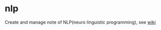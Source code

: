 # nlp

Create and manage note of NLP(neuro linguistic programming), see [wiki](https://en.wikipedia.org/wiki/Neuro-linguistic_programming)
